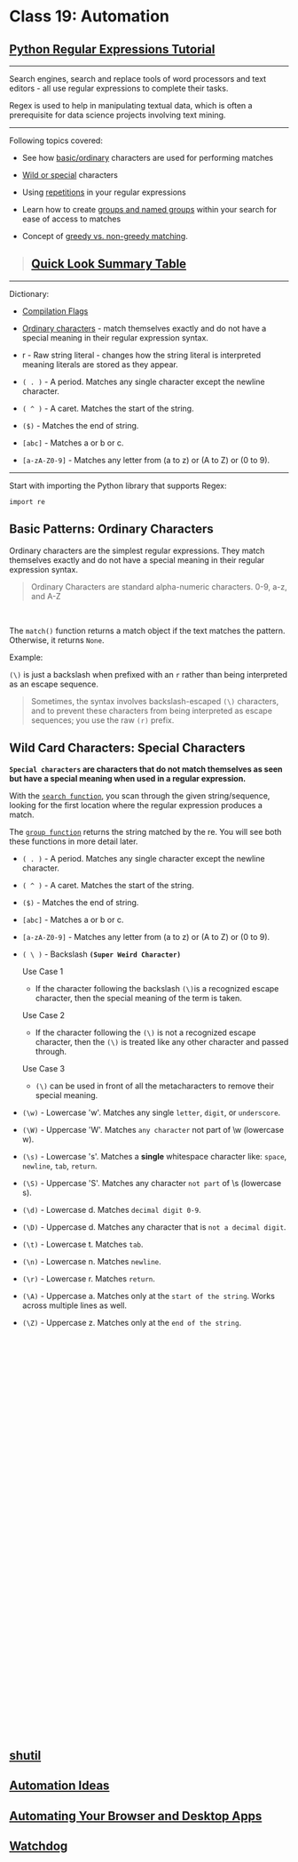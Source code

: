 # Class 19: Automation

## [Python Regular Expressions Tutorial](https://www.datacamp.com/community/tutorials/python-regular-expression-tutorial)

---

Search engines, search and replace tools of word processors and text editors - all use regular expressions to complete their tasks.

Regex is used to help in manipulating textual data, which is often a prerequisite for data science projects involving text mining.

---

Following topics covered:

- See how [basic/ordinary](https://www.datacamp.com/community/tutorials/python-regular-expression-tutorial#BasicChar) characters are used for performing matches

- [Wild or special](https://www.datacamp.com/community/tutorials/python-regular-expression-tutorial#WildChar) characters 

- Using [repetitions](https://www.datacamp.com/community/tutorials/python-regular-expression-tutorial#repetitions) in your regular expressions

- Learn how to create [groups and named groups](https://www.datacamp.com/community/tutorials/python-regular-expression-tutorial#group) within your search for ease of access to matches 

- Concept of [greedy vs. non-greedy matching](https://www.datacamp.com/community/tutorials/python-regular-expression-tutorial#greedy).


> ## [Quick Look Summary Table](https://www.datacamp.com/community/tutorials/python-regular-expression-tutorial#table)

---

Dictionary:

- [Compilation Flags](https://www.datacamp.com/community/tutorials/python-regular-expression-tutorial#flags)

- [Ordinary characters](https://www.datacamp.com/community/tutorials/python-regular-expression-tutorial#BasicChar) - match themselves exactly and do not have a special meaning in their regular expression syntax.

- r - Raw string literal - changes how the string literal is interpreted meaning literals are stored as they appear.

- `( . )` - A period. Matches any single character except the newline character.

- `( ^ )` - A caret. Matches the start of the string.

- `($)` - Matches the end of string.

- `[abc]` - Matches a or b or c.

- `[a-zA-Z0-9]` - Matches any letter from (a to z) or (A to Z) or (0 to 9).

---

Start with importing the Python library that supports Regex:

```
import re
```

## Basic Patterns: Ordinary Characters

Ordinary characters are the simplest regular expressions. They match themselves exactly and do not have a special meaning in their regular expression syntax.

> Ordinary Characters are standard alpha-numeric characters. 0-9, a-z, and A-Z

<br>

The `match()` function returns a match object if the text matches the pattern. Otherwise, it returns `None`.


Example:

`(\)` is just a backslash when prefixed with an `r` rather than being interpreted as an escape sequence.

> Sometimes, the syntax involves backslash-escaped `(\)` characters, and to prevent these characters from being interpreted as escape sequences; you use the raw `(r)` prefix.

## Wild Card Characters: Special Characters

**`Special characters` are characters that do not match themselves as seen but have a special meaning when used in a regular expression.**

With the [`search function`](https://www.datacamp.com/community/tutorials/python-regular-expression-tutorial#search), you scan through the given string/sequence, looking for the first location where the regular expression produces a match.

The [`group function`](https://www.datacamp.com/community/tutorials/python-regular-expression-tutorial#group) returns the string matched by the re. You will see both these functions in more detail later.

- `( . )` - A period. Matches any single character except the newline character.

- `( ^ )` - A caret. Matches the start of the string.

- `($)` - Matches the end of string.

- `[abc]` - Matches a or b or c.

- `[a-zA-Z0-9]` - Matches any letter from (a to z) or (A to Z) or (0 to 9).

- `( \ )` - Backslash **`(Super Weird Character)`**

    Use Case 1
    - If the character following the backslash `(\)`is a recognized escape character, then the special meaning of the term is taken.

    Use Case 2
    - If the character following the `(\)` is not a recognized escape character, then the `(\)` is treated like any other character and passed through.

    Use Case 3
    - `(\)` can be used in front of all the metacharacters to remove their special meaning.

- `(\w)` - Lowercase 'w'. Matches any single `letter`, `digit`, or `underscore`.

- `(\W)` - Uppercase 'W'. Matches `any character` not part of \w (lowercase w).

- `(\s)` - Lowercase 's'. Matches a **single** whitespace character like: `space`, `newline`, `tab`, `return`.

- `(\S)` - Uppercase 'S'. Matches any character `not part` of \s (lowercase s).

- `(\d)` - Lowercase d. Matches `decimal digit 0-9`.

- `(\D)` - Uppercase d. Matches any character that is `not a decimal digit`.

- `(\t)` - Lowercase t. Matches `tab`.

- `(\n)` - Lowercase n. Matches `newline`.

- `(\r)` - Lowercase r. Matches `return`.

- `(\A)` - Uppercase a. Matches only at the `start of the string`. Works across multiple lines as well.

- `(\Z)` - Uppercase z. Matches only at the `end of the string`.





















<br><br><br><br><br><br><br><br><br><br><br><br><br><br>
<br><br><br><br><br><br><br><br><br><br><br><br><br><br>
<br><br><br><br><br><br><br><br><br><br><br><br><br><br>

## [shutil](https://pymotw.com/3/shutil/)


## [Automation Ideas](https://www.youtube.com/watch?v=qbW6FRbaSl0&t=69s)


## [Automating Your Browser and Desktop Apps](https://www.youtube.com/watch?v=dZLyfbSQPXI)


## [Watchdog](https://pythonhosted.org/watchdog/)